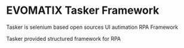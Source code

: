 # EVOMATIX Tasker Framework

Tasker is selenium based open sources UI autimation RPA Framework


Tasker provided structured framework for RPA 



